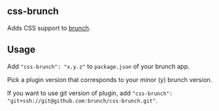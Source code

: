 ## css-brunch
Adds CSS support to [brunch](http://brunch.io).

## Usage
Add `"css-brunch": "x.y.z"` to `package.json` of your brunch app.

Pick a plugin version that corresponds to your minor (y) brunch version.

If you want to use git version of plugin, add
`"css-brunch": "git+ssh://git@github.com:brunch/css-brunch.git"`.
